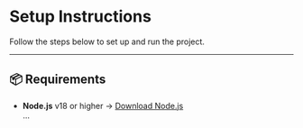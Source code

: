 # Setup Instructions

Follow the steps below to set up and run the project.

---

## 📦 Requirements
- **Node.js** v18 or higher → [Download Node.js](https://nodejs.org/)  
...
